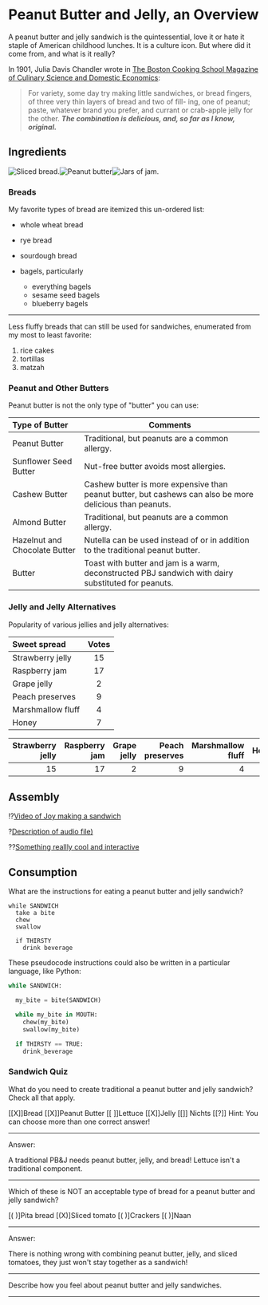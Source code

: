 # Peanut Butter and Jelly, an Overview

A peanut butter and jelly sandwich is the quintessential, love it or hate it staple of American childhood lunches. It is a culture icon. But where did it come from, and what is it really?

In 1901, Julia Davis Chandler wrote in [The Boston Cooking School Magazine of Culinary Science and Domestic Economics](https://babel.hathitrust.org/cgi/pt?id=mdp.39015036669904&view=1up&seq=200&q1=peanut):

> For variety, some day try making little sandwiches, or bread fingers, of three very thin layers of bread and two of fill- ing, one of peanut; paste, whatever brand you prefer, and currant or crab-apple jelly for the other. _**The combination is delicious, and, so far as I know, original.**_  


## Ingredients

![Sliced bread.](media/bread.jpg  "[Sliced fresh bread](https://foto.wuestenigel.com/sliced-fresh-bread/) by Marco Verch licensed under [CC by 2.0](https://creativecommons.org/licenses/by/2.0/)")![Peanut butter](media/peanut_butter.jpg "[Peanut Butter](https://www.flickr.com/photos/niaid/25419964715) by NIAID licensed under [CC by 2.0](https://creativecommons.org/licenses/by/2.0/)")![Jars of jam.](media/jelly.jpg "[Raspberry jam - still hot](https://www.flickr.com/photos/conall/24046385922/in/photolist-CCU1LJ-8AyPst-2mFmqg3-fsiV4F-2jL9aGz-XKqoJw-2VKzN-2gQqWcy-a71jK9-2nCUjFF-4Tapdw-27Qj8RB-8yYG8J-5XZc81-duKBoj-w8Nwp4-2mWqtuD-2n7WTA2-ayhT1s-2kKqcSY-X1ZXm2-5rWzz4-8wv9CS-9TRsaq-eytHjL-2MDgvM-6TTPiH-7CNZBz-aY1p8B-ciXQcu-niMrx1-cEdCMd-59iDGa-8MK4GE-hUn5n-cD9izo-9nkZkV-wGxAHe-bijv2z-2icnYUX-a4jzDp-3q5uM-ofgwpK-QsQYew-MBvta-21s9gjs-6ydy2q-9mi9VX-2VKvv-ousDw3) by Conall licensed under [CC by 2.0](https://creativecommons.org/licenses/by/2.0/)")



### Breads

My favorite types of bread are itemized this un-ordered list:

- whole wheat bread
- rye bread
- sourdough bread
- bagels, particularly

  - everything bagels
  - sesame seed bagels
  - blueberry bagels

---

Less fluffy breads that can still be used for sandwiches, enumerated from my most to least favorite:

1. rice cakes
2. tortillas
3. matzah

### Peanut and Other Butters
Peanut butter is not the only type of "butter" you can use:

| Type of Butter | Comments |
|:-|-|
| Peanut Butter  | Traditional, but peanuts are a common allergy. |
| Sunflower Seed Butter  | Nut-free butter avoids most allergies. |
| Cashew Butter  | Cashew butter is more expensive than peanut butter, but cashews can also be more delicious than peanuts. |
| Almond Butter  | Traditional, but peanuts are a common allergy. |
| Hazelnut and Chocolate Butter   | Nutella can be used instead of or in addition to the traditional peanut butter. |
| Butter  | Toast with butter and jam is a warm, deconstructed PBJ sandwich with dairy substituted for peanuts. |


### Jelly and Jelly Alternatives

Popularity of various jellies and jelly alternatives:

| Sweet spread | Votes |
|:- | :-: |
|Strawberry jelly | 15 |
|Raspberry jam |17 |
|Grape jelly| 2|
|Peach preserves| 9 |
|Marshmallow fluff | 4 |
|Honey | 7 |

| Strawberry jelly | Raspberry jam | Grape jelly | Peach preserves | Marshmallow fluff | Honey |
| -------:| -------:| ------:| -------:| ---------:| -----:|
|      15 |      17 |    2 |     9 |       4 |   7 |

## Assembly

!?[Video of Joy making a sandwich](media/sandwich_creation.mp4)

?[Description of audio file)](https://www.w3schools.com/html/horse.mp3)

??[Something reallly cool and interactive](https://sketchfab.com/3d-models/ear-anatomy-468e2039bde34a3fabb9e90bff9cd56b)

## Consumption
What are the instructions for eating a peanut butter and jelly sandwich?

```
while SANDWICH
  take a bite
  chew
  swallow

  if THIRSTY
    drink beverage
```

These pseudocode instructions could also be written in a particular language, like Python:

``` python Eating a Sandwich
while SANDWICH:

  my_bite = bite(SANDWICH)

  while my_bite in MOUTH:
    chew(my_bite)
    swallow(my_bite)

  if THIRSTY == TRUE:
    drink_beverage
```


### Sandwich Quiz

What do you need to create traditional a peanut butter and jelly sandwich? Check all that apply.

[[X]]Bread
[[X]]Peanut Butter
[[ ]]Lettuce
[[X]]Jelly
[[]] Nichts
[[?]] Hint: You can choose more than one correct answer!
***

<div class = "Answer">

Answer:

A traditional PB&J needs peanut butter, jelly, and bread! Lettuce isn't a traditional component.

</div>

***

Which of these is NOT an acceptable type of bread for a peanut butter and jelly sandwich?

[( )]Pita bread
[(X)]Sliced tomato
[( )]Crackers
[( )]Naan
***
Answer:

There is nothing wrong with combining peanut butter, jelly, and sliced tomatoes, they just won't stay together as a sandwich!

***

Describe how you feel about peanut butter and jelly sandwiches.

___ ___ ___
